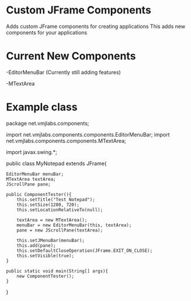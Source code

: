# Custom JFrame Components
Adds custom JFrame components for creating applications
This adds new components for your applications

# Current New Components
  -EditorMenuBar (Currently still adding features)
  
  -MTextArea

# Example class
package net.vmjlabs.components;

import net.vmjlabs.components.components.EditorMenuBar;
import net.vmjlabs.components.components.MTextArea;

import javax.swing.*;

public class MyNotepad extends JFrame{

    EditorMenuBar menuBar;
    MTextArea textArea;
    JScrollPane pane;

    public ComponentTester(){
        this.setTitle("Test Notepad");
        this.setSize(1280, 720);
        this.setLocationRelativeTo(null);

        textArea = new MTextArea();
        menuBar = new EditorMenuBar(this, textArea);
        pane = new JScrollPane(textArea);

        this.setJMenuBar(menuBar);
        this.add(pane);
        this.setDefaultCloseOperation(JFrame.EXIT_ON_CLOSE);
        this.setVisible(true);
    }

    public static void main(String[] args){
        new ComponentTester();
    }
}
